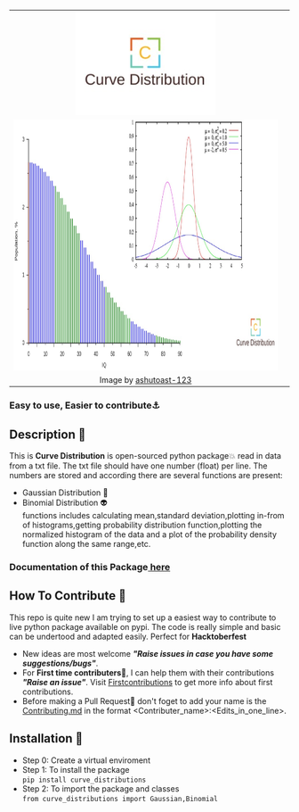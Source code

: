 <table >
  <tr align="center"><td><img src="https://github.com/Debanshu777/Curve_distributions/blob/master/Images/Logo.jpeg"/></td></tr>
  <tr align="center"><td><img src="https://github.com/Debanshu777/Curve_distributions/blob/master/Images/Cover.jpeg" height=450 width=1000/ ><td><tr>
  <tr align="center" ><td>Image by <a href="https://github.com/ashutoast-123">ashutoast-123</a><td><tr>
</table>
  
### Easy to use, Easier to contribute⚓

## Description 🚀
This is <b>Curve Distribution</b> is open-sourced python package💥 read in data from a txt file. The txt file should have
one number (float) per line. The numbers are stored and according there are several functions are present:
- Gaussian Distribution 👾
- Binomial Distribution 👽<br> 
functions includes calculating mean,standard deviation,plotting in-from of histograms,getting
probability distribution function,plotting the normalized histogram of the data and a plot of 
the probability density function along the same range,etc.

### Documentation of this Package<a href="https://github.com/Debanshu777/Curve_distributions/blob/master/curve_distributions/README.md"> here </a>

## How To Contribute 🎃
This repo is quite new I am trying to set up a easiest way to contribute to live python package available on pypi. The code is really simple and basic can be undertood and adapted easily. Perfect for <b>Hacktoberfest</b>
- New ideas are most welcome <b>*"Raise issues in case you have some suggestions/bugs"*</b>.
- For <b>First time contributers</b>👶, I can help them with their contributions <b>*"Raise an issue"*</b>. Visit <a href="https://github.com/firstcontributions/first-contributions">Firstcontributions</a> to get more info about first contributions.
- Before making a Pull Request🤖 don't foget to add your name is the <a href="https://github.com/Debanshu777/Curve_distributions/blob/master/Contributing.md">Contributing.md</a> in the format <Contributer_name>:<Edits_in_one_line>.

## Installation 🧠
- Step 0: Create a virtual enviroment<br>
- Step 1: To install the package<br>
    ```pip install curve_distributions```
- Step 2: To import the package and classes<br>
    ```from curve_distributions import Gaussian,Binomial```
